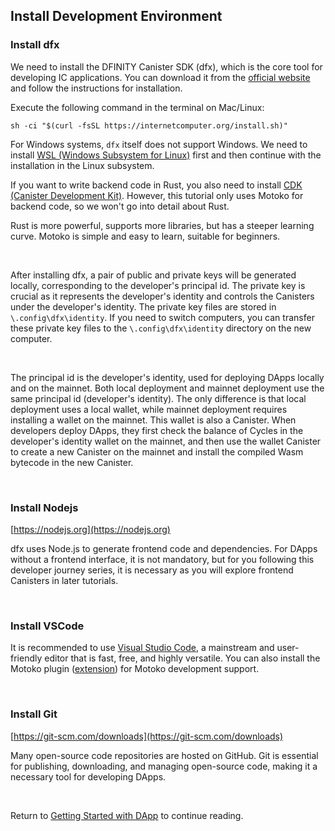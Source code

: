 ## Install Development Environment

### Install dfx

We need to install the DFINITY Canister SDK (dfx), which is the core tool for developing IC applications. You can download it from the [official website](https://internetcomputer.org/docs/current/developer-docs/setup/install/) and follow the instructions for installation.

Execute the following command in the terminal on Mac/Linux:

```shell
sh -ci "$(curl -fsSL https://internetcomputer.org/install.sh)"
```

For Windows systems, `dfx` itself does not support Windows. We need to install [WSL (Windows Subsystem for Linux)](https://learn.microsoft.com/en-us/windows/wsl/install) first and then continue with the installation in the Linux subsystem.

If you want to write backend code in Rust, you also need to install [CDK (Canister Development Kit)](https://github.com/dfinity/cdk-rs). However, this tutorial only uses Motoko for backend code, so we won't go into detail about Rust.

Rust is more powerful, supports more libraries, but has a steeper learning curve. Motoko is simple and easy to learn, suitable for beginners.

<br>

After installing dfx, a pair of public and private keys will be generated locally, corresponding to the developer's principal id. The private key is crucial as it represents the developer's identity and controls the Canisters under the developer's identity. The private key files are stored in `\.config\dfx\identity`. If you need to switch computers, you can transfer these private key files to the `\.config\dfx\identity` directory on the new computer.

<br>

The principal id is the developer's identity, used for deploying DApps locally and on the mainnet. Both local deployment and mainnet deployment use the same principal id (developer's identity). The only difference is that local deployment uses a local wallet, while mainnet deployment requires installing a wallet on the mainnet. This wallet is also a Canister. When developers deploy DApps, they first check the balance of Cycles in the developer's identity wallet on the mainnet, and then use the wallet Canister to create a new Canister on the mainnet and install the compiled Wasm bytecode in the new Canister.

<br>

### Install Nodejs

[https://nodejs.org](https://nodejs.org)

dfx uses Node.js to generate frontend code and dependencies. For DApps without a frontend interface, it is not mandatory, but for you following this developer journey series, it is necessary as you will explore frontend Canisters in later tutorials.

<br>

### Install VSCode

It is recommended to use [Visual Studio Code](https://code.visualstudio.com/download), a mainstream and user-friendly editor that is fast, free, and highly versatile. You can also install the Motoko plugin ([extension](https://github.com/dfinity/vscode-motoko)) for Motoko development support.

<br>

### Install Git

[https://git-scm.com/downloads](https://git-scm.com/downloads)

Many open-source code repositories are hosted on GitHub. Git is essential for publishing, downloading, and managing open-source code, making it a necessary tool for developing DApps.

<br>

Return to [Getting Started with DApp](1.GettingStartedwithDApp.md#preparation) to continue reading.
